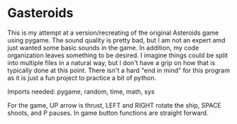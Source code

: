 # Gasteroids
This is my attempt at a version/recreating of the original Asteroids game using pygame.  The sound quality is pretty bad, but I am not an expert amd just wanted some basic sounds in the game.  In addition, my code organization leaves something to be desired.  I imagine things could be split into multiple files in a natural way, but I don't have a grip on how that is typically done at this point.  There isn't a hard "end in mind" for this program as it is just a fun project to practice a bit of python.    

Imports needed: pygame, random, time, math, sys

For the game, UP arrow is thrust, LEFT and RIGHT rotate the ship, SPACE shoots, and P pauses.  In game button functions are straight forward.  
